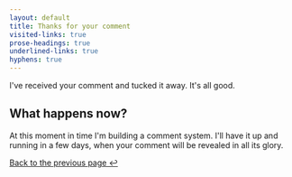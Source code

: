 ```yaml
---
layout: default
title: Thanks for your comment
visited-links: true
prose-headings: true
underlined-links: true
hyphens: true
---
```


I've received your comment and tucked it away. It's all good.

## What happens now?

At this moment in time I'm building a comment system. I'll have it up and running in a few days, when your comment will be revealed in all its glory.

<a id="back-link" href="#" rel="previous" onclick="document.getElementById( 'back-link' ).href = document.referrer">Back to the previous page ↩️</a>
